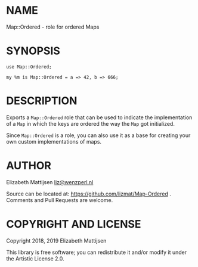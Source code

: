 NAME
====

Map::Ordered - role for ordered Maps

SYNOPSIS
========

    use Map::Ordered;

    my %m is Map::Ordered = a => 42, b => 666;

DESCRIPTION
===========

Exports a `Map::Ordered` role that can be used to indicate the implementation of a `Map` in which the keys are ordered the way the `Map` got initialized.

Since `Map::Ordered` is a role, you can also use it as a base for creating your own custom implementations of maps.

AUTHOR
======

Elizabeth Mattijsen <liz@wenzperl.nl>

Source can be located at: https://github.com/lizmat/Map-Ordered . Comments and Pull Requests are welcome.

COPYRIGHT AND LICENSE
=====================

Copyright 2018, 2019 Elizabeth Mattijsen

This library is free software; you can redistribute it and/or modify it under the Artistic License 2.0.

